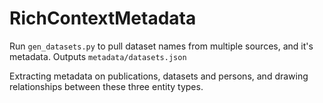 # RichContextMetadata

Run `gen_datasets.py` to pull dataset names from multiple sources, and it's metadata. Outputs `metadata/datasets.json`

Extracting metadata on publications, datasets and persons, and drawing relationships between these three entity types.
